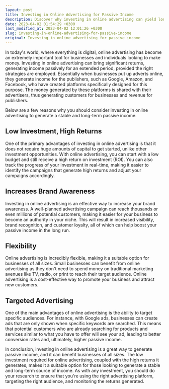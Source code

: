 ```yaml
---
layout: post
title: Investing in Online Advertising for Passive Income
description: Discover why investing in online advertising can yield long-term passive income for individuals and businesses.
date: 2023-04-02 01:54:29 +0300
last_modified_at: 2023-04-02 12:01:26 +0300
slug: investing-in-online-advertising-for-passive-income
original: Investing in online advertising for passive income
---
```

In today's world, where everything is digital, online advertising has become an extremely important tool for businesses and individuals looking to make money. Investing in online advertising can bring significant returns, generating income passively for an extended period, provided the right strategies are employed. Essentially when businesses put up adverts online, they generate income for the publishers, such as Google, Amazon, and Facebook, who have created platforms specifically designed for this purpose. The money generated by these platforms is shared with their advertisers, thus generating customers for businesses and revenue for publishers.

Below are a few reasons why you should consider investing in online advertising to generate a stable and long-term passive income.

## Low Investment, High Returns

One of the primary advantages of investing in online advertising is that it does not require huge amounts of capital to get started, unlike other investment opportunities. With online advertising, you can start with a low budget and still receive a high return on investment (ROI). You can also track the progress of your investment in real-time, making it easier to identify the campaigns that generate high returns and adjust your campaigns accordingly.

## Increases Brand Awareness

Investing in online advertising is an effective way to increase your brand awareness. A well-planned advertising campaign can reach thousands or even millions of potential customers, making it easier for your business to become an authority in your niche. This will result in increased visibility, brand recognition, and customer loyalty, all of which can help boost your passive income in the long run.

## Flexibility

Online advertising is incredibly flexible, making it a suitable option for businesses of all sizes. Small businesses can benefit from online advertising as they don't need to spend money on traditional marketing avenues like TV, radio, or print to reach their target audience. Online advertising is a cost-effective way to promote your business and attract new customers.

## Targeted Advertising

One of the main advantages of online advertising is the ability to target specific audiences. For instance, with Google ads, businesses can create ads that are only shown when specific keywords are searched. This means that potential customers who are already searching for products and services similar to what you have to offer will see your ad, leading to better conversion rates and, ultimately, higher passive income.

In conclusion, investing in online advertising is a great way to generate passive income, and it can benefit businesses of all sizes. The low investment required for online advertising, coupled with the high returns it generates, makes it a suitable option for those looking to generate a stable and long-term source of income. As with any investment, you should do your research to ensure that you're using the right advertising platform, targeting the right audience, and monitoring the returns generated.